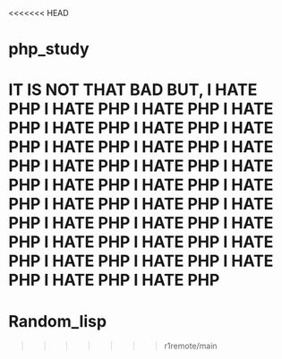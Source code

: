 <<<<<<< HEAD
# php_study
IT IS NOT THAT BAD BUT,
I HATE PHP
I HATE PHP
I HATE PHP
I HATE PHP
I HATE PHP
I HATE PHP
I HATE PHP
I HATE PHP
I HATE PHP
I HATE PHP
I HATE PHP
I HATE PHP
I HATE PHP
I HATE PHP
I HATE PHP
I HATE PHP
I HATE PHP
I HATE PHP
I HATE PHP
I HATE PHP
I HATE PHP
I HATE PHP
I HATE PHP
I HATE PHP
I HATE PHP
I HATE PHP
I HATE PHP
I HATE PHP
I HATE PHP
I HATE PHP
=======
# Random_lisp
>>>>>>> r1remote/main
